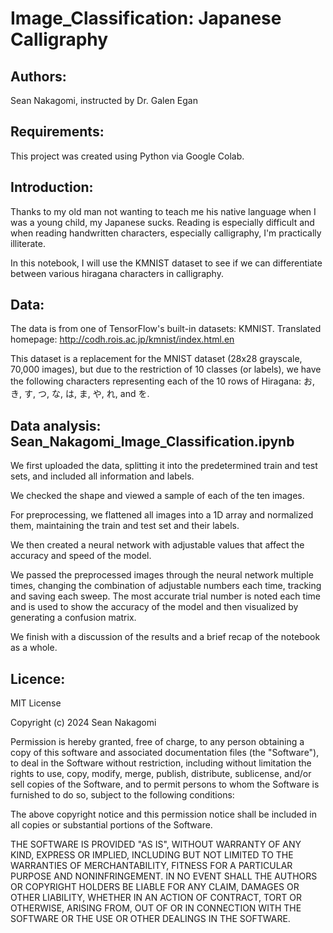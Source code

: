 # Image_Classification: Japanese Calligraphy

## Authors:
Sean Nakagomi, instructed by Dr. Galen Egan

## Requirements:
This project was created using Python via Google Colab.

## Introduction:
Thanks to my old man not wanting to teach me his native language when I was a young child, my Japanese sucks. Reading is especially difficult and when reading handwritten characters, especially calligraphy, I'm practically illiterate.

In this notebook, I will use the KMNIST dataset to see if we can differentiate between various hiragana characters in calligraphy.

## Data:
The data is from one of TensorFlow's built-in datasets: KMNIST.
Translated homepage: http://codh.rois.ac.jp/kmnist/index.html.en

This dataset is a replacement for the MNIST dataset (28x28 grayscale, 70,000 images), but due to the restriction of 10 classes (or labels), we have the following characters representing each of the 10 rows of Hiragana: お, き, す, つ, な, は, ま, や, れ, and を.

## Data analysis: Sean_Nakagomi_Image_Classification.ipynb
We first uploaded the data, splitting it into the predetermined train and test sets, and included all information and labels.

We checked the shape and viewed a sample of each of the ten images.

For preprocessing, we flattened all images into a 1D array and normalized them, maintaining the train and test set and their labels.

We then created a neural network with adjustable values that affect the accuracy and speed of the model.

We passed the preprocessed images through the neural network multiple times, changing the combination of adjustable numbers each time, tracking and saving each sweep. The most accurate trial number is noted each time and is used to show the accuracy of the model and then visualized by generating a confusion matrix.

We finish with a discussion of the results and a brief recap of the notebook as a whole.

## Licence:
MIT License

Copyright (c) 2024 Sean Nakagomi

Permission is hereby granted, free of charge, to any person obtaining a copy
of this software and associated documentation files (the "Software"), to deal
in the Software without restriction, including without limitation the rights
to use, copy, modify, merge, publish, distribute, sublicense, and/or sell
copies of the Software, and to permit persons to whom the Software is
furnished to do so, subject to the following conditions:

The above copyright notice and this permission notice shall be included in all
copies or substantial portions of the Software.

THE SOFTWARE IS PROVIDED "AS IS", WITHOUT WARRANTY OF ANY KIND, EXPRESS OR
IMPLIED, INCLUDING BUT NOT LIMITED TO THE WARRANTIES OF MERCHANTABILITY,
FITNESS FOR A PARTICULAR PURPOSE AND NONINFRINGEMENT. IN NO EVENT SHALL THE
AUTHORS OR COPYRIGHT HOLDERS BE LIABLE FOR ANY CLAIM, DAMAGES OR OTHER
LIABILITY, WHETHER IN AN ACTION OF CONTRACT, TORT OR OTHERWISE, ARISING FROM,
OUT OF OR IN CONNECTION WITH THE SOFTWARE OR THE USE OR OTHER DEALINGS IN THE
SOFTWARE.
